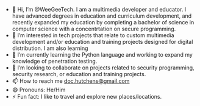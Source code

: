 - 👋 Hi, I’m @WeeGeeTech. I am a multimedia developer and educator. I have advanced degrees in education and curriculum development, and recently expanded my education by completing a bachelor of science in computer science with a concentrtation on secure programming.
- 👀 I’m interested in tech projects that relate to custom multimedia development and/or education and training projects designed for digital distribution. I am also learning 
- 🌱 I’m currently learning the Python language and working to expand my knowledge of penetration testing. 
- 💞️ I’m looking to collaborate on projects related to security programming, security research, or education and training projects. 
- 📫 How to reach me doc.hutchens@gmail.com
- 😄 Pronouns: He/Him
- ⚡ Fun fact: I like to travel and explore new places/locations. 

<!---
WeeGeeTech/WeeGeeTech is a ✨ special ✨ repository because its `README.md` (this file) appears on your GitHub profile.
You can click the Preview link to take a look at your changes.
--->

